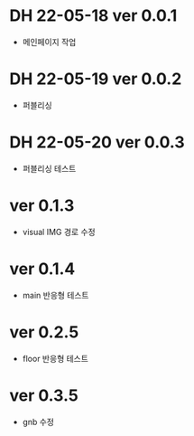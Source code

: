 # DH 22-05-18 ver 0.0.1
- 메인페이지 작업

# DH 22-05-19 ver 0.0.2
- 퍼블리싱

# DH 22-05-20 ver 0.0.3
- 퍼블리싱 테스트
# ver 0.1.3
- visual IMG 경로 수정

# ver 0.1.4
- main 반응형 테스트

# ver 0.2.5
- floor 반응형 테스트
# ver 0.3.5
- gnb 수정